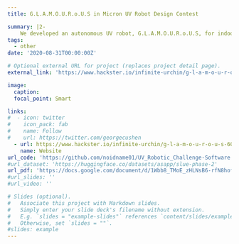 ```yaml
---
title: G.L.A.M.O.U.R.o.U.S in Micron UV Robot Design Contest

summary: |2-
    We developed an autonomous UV robot, G.L.A.M.O.U.R.o.U.S, for indoor disinfection. There I designed the navigational algorithm for the robot so that it could efficiently walk around the indoor environments without hitting obstacles. Finally we won 3rd place out of 64 teams worldwide.
tags:
  - other
date: '2020-08-31T00:00:00Z'

# Optional external URL for project (replaces project detail page).
external_link: 'https://www.hackster.io/infinite-urchin/g-l-a-m-o-u-r-o-u-s-602c9a'

image:
  caption: 
  focal_point: Smart

links:
#  - icon: twitter
#    icon_pack: fab
#    name: Follow
#    url: https://twitter.com/georgecushen
  - url: https://www.hackster.io/infinite-urchin/g-l-a-m-o-u-r-o-u-s-602c9a
    name: Website
url_code: 'https://github.com/noidname01/UV_Robotic_Challenge-Software'
#url_dataset: 'https://huggingface.co/datasets/asapp/slue-phase-2'
url_pdf: 'https://docs.google.com/document/d/1Wbb8_TMoE_zHLNsB6-rfN8hofEWdHnuJBMamIST9kIE/edit#heading=h.7fxusg7cafhl'
#url_slides: ''
#url_video: ''

# Slides (optional).
#   Associate this project with Markdown slides.
#   Simply enter your slide deck's filename without extension.
#   E.g. `slides = "example-slides"` references `content/slides/example-slides.md`.
#   Otherwise, set `slides = ""`.
#slides: example
---
```


